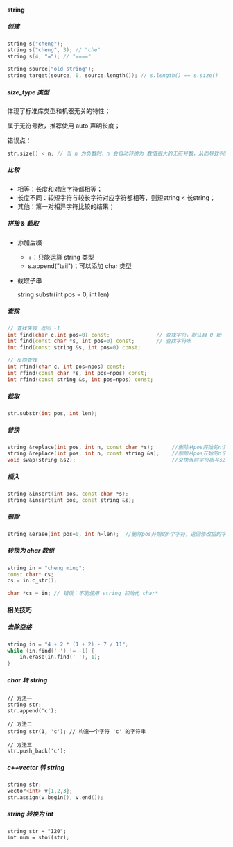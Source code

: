 #### string

##### 创建

```c++
string s("cheng");
string s("cheng", 3); // "che"
string s(4, "="); // "===="

string source("old string");
string target(source, 0, source.length()); // s.length() == s.size()
```

##### size_type 类型

体现了标准库类型和机器无关的特性；

属于无符号数，推荐使用 auto 声明长度；

错误点：

```c++
str.size() < n; // 当 n 为负数时，n 会自动转换为 数值很大的无符号数，从而导致判断结果出错；
```



##### 比较

- 相等：长度和对应字符都相等；
- 长度不同：较短字符与较长字符对应字符都相等，则短string  < 长string；
- 其他：第一对相异字符比较的结果；



##### 拼接 & 截取

- 添加后缀
    - +：只能运算 string 类型
    - s.append("tail")；可以添加 char 类型

- 截取子串

    string substr(int pos = 0, int len)



##### 查找

```c++
// 查找失败 返回 -1
int find(char c,int pos=0) const;  				// 查找字符，默认自 0 始 
int find(const char *s, int pos=0) const;  		// 查找字符串
int find(const string &s, int pos=0) const;     

// 反向查找
int rfind(char c, int pos=npos) const;  
int rfind(const char *s, int pos=npos) const;
int rfind(const string &s, int pos=npos) const;
```

##### 截取

```c++
str.substr(int pos, int len);
```



##### 替换

```c++
string &replace(int pos, int n, const char *s);		 //删除从pos开始的n个字符，然后在pos处插入串s
string &replace(int pos, int n, const string &s);    //删除从pos开始的n个字符，然后在pos处插入串s
void swap(string &s2);   							 //交换当前字符串与s2的值
```



##### 插入

```c++
string &insert(int pos, const char *s);
string &insert(int pos, const string &s);
```



##### 删除

```c++
string &erase(int pos=0, int n=len);  //删除pos开始的n个字符，返回修改后的字符串
```



##### 转换为 char 数组

```c++
string in = "cheng ming";
const char* cs;
cs = in.c_str();

char *cs = in; // 错误：不能使用 string 初始化 char*
```



#### 相关技巧

##### 去除空格

```c++
string in = "4 + 2 * (1 + 2) - 7 / 11";
while (in.find(' ') != -1) {
    in.erase(in.find(' '), 1);
}
```

#####  char 转 string

```+-
// 方法一
string str;
str.append('c');

// 方法二
string str(1, 'c'); // 构造一个字符 'c' 的字符串

// 方法三
str.push_back('c');
```

##### c++vector 转 string

```c++
string str;
vector<int> v{1,2,3};
str.assign(v.begin(), v.end());
```



##### string 转换为 int

```
string str = "120";
int num = stoi(str);
```

